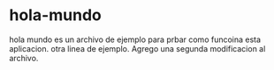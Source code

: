 # hola-mundo
hola mundo es un archivo de ejemplo para prbar como funcoina esta aplicacion.
otra linea de ejemplo.
Agrego una segunda modificacion al archivo.
